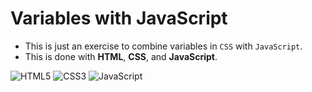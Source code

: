 # Variables with JavaScript

- This is just an exercise to combine variables in `CSS` with `JavaScript`. 
- This is done with **HTML**, **CSS**, and **JavaScript**.

![HTML5](https://img.shields.io/badge/HTML5-E34F26?logo=html5?logoColor=white)
![CSS3](https://img.shields.io/badge/CSS3-1572B6?logo=css3?logoColor=white)
![JavaScript](https://img.shields.io/badge/JavaaScript-ES6+-F7DF1E?logo=javascript?logoColor=yellow)